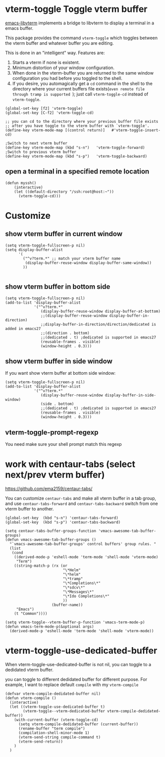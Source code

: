 # vterm-toggle Toggle vterm buffer

[emacs-libvterm](https://github.com/akermu/emacs-libvterm) implements a bridge
to libvterm to display a terminal in a emacs buffer.

This package provides the command `vterm-toggle` which toggles between the vterm
buffer and whatever buffer you are editing.

 This is done in an "intelligent" way.  Features are:
 1. Starts a vterm if none is existent.
 2. Minimum distortion of your window configuration.
 3. When done in the vterm-buffer you are returned to the same window
    configuration you had before you toggled to the shell.
 4. If you desire, you automagically get a `cd` command in the shell to the
    directory where your current buffers file exists(`even remote file through
    tramp is supported `); just call `vterm-toggle-cd` instead of
    `vterm-toggle`.

```
(global-set-key [f2] 'vterm-toggle)
(global-set-key [C-f2] 'vterm-toggle-cd)

;; you can cd to the directory where your previous buffer file exists 
;; after you have toggle to the vterm buffer with `vterm-toggle'.
(define-key vterm-mode-map [(control return)]   #'vterm-toggle-insert-cd)

;Switch to next vterm buffer
(define-key vterm-mode-map (kbd "s-n")   'vterm-toggle-forward)
;Switch to previous vterm buffer
(define-key vterm-mode-map (kbd "s-p")   'vterm-toggle-backward)

```
##  open a terminal in a specified remote location
```
(defun myssh()
    (interactive)
    (let ((default-directory "/ssh:root@host:~"))
      (vterm-toggle-cd)))
```
# Customize
## show vterm buffer in current window
```
(setq vterm-toggle-fullscreen-p nil)
(setq display-buffer-alist
      '(
        ("^v?term.*" ;; match your vterm buffer name
         (display-buffer-reuse-window display-buffer-same-window))
        ))


```
## show vterm buffer in bottom side
```
(setq vterm-toggle-fullscreen-p nil)
(add-to-list 'display-buffer-alist
             '("^v?term.*"
                (display-buffer-reuse-window display-buffer-at-bottom)
                ;;(display-buffer-reuse-window display-buffer-in-direction)
                ;;display-buffer-in-direction/direction/dedicated is added in emacs27
                ;;(direction . bottom)
                ;;(dedicated . t) ;dedicated is supported in emacs27
                (reusable-frames . visible)
                (window-height . 0.3)))
```
## show  vterm buffer in side window
If you want show vterm buffer at bottom side window:
```
(setq vterm-toggle-fullscreen-p nil)
(add-to-list 'display-buffer-alist
             '("^v?term.*"
                (display-buffer-reuse-window display-buffer-in-side-window)
                (side . bottom)
                ;;(dedicated . t) ;dedicated is supported in emacs27
                (reusable-frames . visible)
                (window-height . 0.3)))
```

## vterm-toggle-prompt-regexp
You need make sure your shell prompt match this regexp

# work with centaur-tabs (select next/prev vterm buffer)

   https://github.com/ema2159/centaur-tabs/

You can customize `centaur-tabs` and make all vterm buffer in a tab group, and
use `centaur-tabs-forward` and `centaur-tabs-backward` switch from one vterm
buffer to another.

```
(global-set-key  (kbd "s-n") 'centaur-tabs-forward)
(global-set-key  (kbd "s-p") 'centaur-tabs-backward)
```

```
(setq centaur-tabs-buffer-groups-function 'vmacs-awesome-tab-buffer-groups)
(defun vmacs-awesome-tab-buffer-groups ()
  "`vmacs-awesome-tab-buffer-groups' control buffers' group rules. "
  (list
   (cond
    ((derived-mode-p 'eshell-mode 'term-mode 'shell-mode 'vterm-mode)
     "Term")
    ((string-match-p (rx (or
                          "\*Helm"
                          "\*helm"
                          "\*tramp"
                          "\*Completions\*"
                          "\*sdcv\*"
                          "\*Messages\*"
                          "\*Ido Completions\*"
                          ))
                     (buffer-name))
     "Emacs")
    (t "Common"))))

(setq vterm-toggle--vterm-buffer-p-function 'vmacs-term-mode-p)
(defun vmacs-term-mode-p(&optional args)
  (derived-mode-p 'eshell-mode 'term-mode 'shell-mode 'vterm-mode))

```
# vterm-toggle-use-dedicated-buffer
When  vterm-toggle-use-dedicated-buffer is not nil, you can toggle to a dedidated vterm buffer.

you can toggle to different dedidated buffer for different purpose.
For example, I want to replace default `compile` with my `vterm-compile`
```
(defvar vterm-compile-dedidated-buffer nil)
(defun vterm-compile ()
  (interactive)
  (let ((vterm-toggle-use-dedicated-buffer t)
        (vterm-toggle--vterm-dedicated-buffer vterm-compile-dedidated-buffer))
    (with-current-buffer (vterm-toggle-cd)
      (setq vterm-compile-dedidated-buffer (current-buffer))
      (rename-buffer "term compile")
      (compilation-shell-minor-mode 1)
      (vterm-send-string compile-command t)
      (vterm-send-return))
    )
  )
```